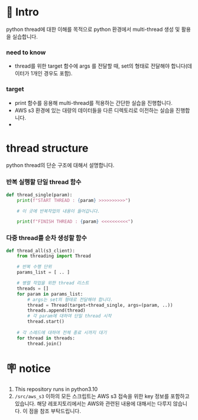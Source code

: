 # 🔬 Intro
python thread에 대한 이해를 목적으로 python 환경에서 multi-thread 생성 및 활용을 실습합니다.

### need to know
- thread를 위한 target 함수에 args 를 전달할 때, set의 형태로 전달해야 합니다(데이터가 1개인 경우도 포함).

### target
- print 함수를 응용해 multi-thread를 적용하는 간단한 실습을 진행합니다.
- AWS s3 환경에 있는 대량의 데이터들을 다른 디렉토리로 이전하는 실습을 진행합니다.
- 

# thread structure
python thread의 단순 구조에 대해서 설명합니다.

### 반복 실행할 단일 thread 함수
``` python
def thread_single(param):
    print(f"START THREAD : {param} >>>>>>>>>>")

    # 이 곳에 반복작업의 내용이 들어갑니다.

    print(f"FINISH THREAD : {param} <<<<<<<<<<")
```

### 다중 thread를 순차 생성할 함수
``` python
def thread_all(s3_client):
    from threading import Thread

    # 반복 수행 단위
    params_list = [ .. ]

    # 병렬 작업을 위한 thread 리스트
    threads = []
    for param in params_list:
        # args는 set의 형태로 전달해야 합니다.
        thread = Thread(target=thread_single, args=(param, ..))
        threads.append(thread)
        # 각 param에 대하여 단일 thread 시작
        thread.start()
    
    # 각 스레드에 대하여 전체 종료 시까지 대기
    for thread in threads:
        thread.join()
```

# 🪧 notice
1. This repository runs in python3.10
2. `/src/aws_s3` 이하의 모든 스크립트는 AWS s3 접속을 위한 key 정보를 포함하고 있습니다.
해당 레포지토리에서는 AWS와 관련된 내용에 대해서는 다루지 않습니다. 이 점을 참조 부탁드립니다.